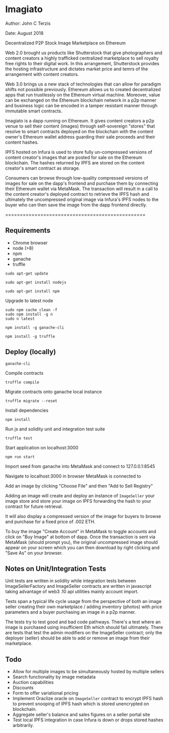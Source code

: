 # Imagiato
Author: John C Terzis

Date: August 2018


Decentralized P2P Stock Image Marketplace on Ethereum

Web 2.0 brought us products like Shutterstock that give photographers and content creators a highly
trafficked centralized marketplace to sell royalty free rights to their digital work. In this arrangement,
Shutterstock provides the hosting infrastructure and dictates market price and temrs of the arrangement
with content creators.

Web 3.0 brings us a new stack of technologies that can allow for paradigm shifts not possible previously.
Ethereum allows us to created decentralized apps that run trustlessly on the Ethereum virtual machine.
Moreover, value can be exchanged on the Ethereum blockchain network in a p2p manner and business logic
can be encoded in a tamper resistant manner through immutable smart contracts.

Imagiato is a dapp running on Ethereum. It gives content creators a p2p venue to sell their content (images)
through self-sovereign "stores" that resolve to smart contracts deployed on the blockchain with the content owner's
Ethereum wallet address guarding their sale proceeds and their content hashes. 

IPFS hosted on Infura is used to store fully un-compressed versions of content creator's images that are posted for sale
on the Ethereum blockchain. The hashes returned by IPFS are stored on the content creator's smart contract as storage.

Consumers can browse through low-quality compressed versions of images for sale on the dapp's frontend and purchase
them by connecting their Ethereum wallet via MetaMask. The transaction will result in a call to the content creator's 
deployed contract to retrieve the IPFS hash and ultimately the uncompressed original image via Infura's IPFS nodes to the 
buyer who can then save the image from the dapp frontend directly.


================================================
## Requirements

- Chrome browser
- node (>8)
- npm
- ganache
- truffle


`sudo apt-get update`

`sudo apt-get install nodejs`

`sudo apt-get install npm`

Upgrade to latest node

```
sudo npm cache clean -f
sudo npm install -g n
sudo n latest
```

`npm install -g ganache-cli`

`npm install -g truffle`

## Deploy (locally)

`ganache-cli`

Compile contracts

`truffle compile`

Migrate contracts onto ganache local instance

`truffle migrate --reset`

Install dependencies

`npm install`

Run js and solidity unit and integration test suite

`truffle test`

Start application on localhost:3000

`npm run start`

Import seed from ganache into MetaMask and connect to 127.0.0.1:8545

Navigate to localhost:3000 in browser MetaMask is connected to

Add an image by clicking "Choose File" and then "Add to Sell Registry"

Adding an image will create and deploy an instance of `ImageSeller` your image store
and store your image on IPFS forwarding the hash to your contract for future retrieval.

It will also display a compressed version of the image for buyers to browse and purchase
for a fixed price of .002 ETH.

To buy the image "Create Account" in MetaMask to toggle accounts and click on "Buy Image"
at bottom of dapp. Once the transaction is sent via MetaMask (should prompt you), the
original uncompressed image should appear on your screen which you can then download
by right clicking and "Save As" on your browser.


## Notes on Unit/Integration Tests

Unit tests are written in solidity while integration tests between ImageSellerFactory
and ImageSeller contracts are written in javascript taking advantage of web3 .10 api utilities
mainly account import. 

Tests span a typical life cycle usage from the perspective of both an image seller creating
their own marketplace / adding inventory (photos) with price parameters and a buyer purchasing
an image in a p2p manner. 

The tests try to test good and bad code pathways. There's a test where an image is purchased
using insufficient Eth which should fail ultimately. There are tests that test the admin
modifiers on the ImageSeller contract; only the deployer (seller) should be able to add or
remove an image from their marketplace.

## Todo

- Allow for multiple images to be simultaneously hosted by multiple sellers
- Search functionality by image metadata
- Auction capabilities
- Discounts
- Form to offer variational pricing
- Implement Oraclize oracle on `ImageSeller` contract to encrypt IPFS hash to prevent snooping
of IPFS hash which is stored unencrypted on blockchain.
- Aggregate seller's balance and sales figures on a seller portal site
- Test local IPFS integration in case Infura is down or drops stored hashes arbitrarily.
